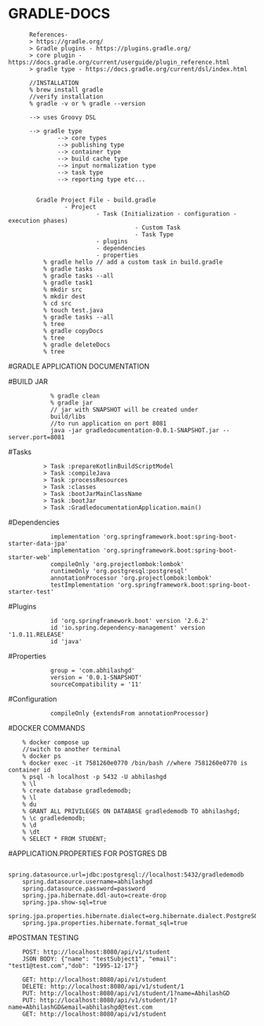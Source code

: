# GRADLE-DOCS

          References-
          > https://gradle.org/
          > Gradle plugins - https://plugins.gradle.org/
          > core plugin - https://docs.gradle.org/current/userguide/plugin_reference.html
          > gradle type - https://docs.gradle.org/current/dsl/index.html

          //INSTALLATION
          % brew install gradle
          //verify installation
          % gradle -v or % gradle --version
          
          --> uses Groovy DSL
           
          --> gradle type
                  --> core types 
                  --> publishing type
                  --> container type
                  --> build cache type
                  --> input normalization type
                  --> task type
                  --> reporting type etc...
                 
                  
            Gradle Project File - build.gradle
                    - Project
                             - Task (Initialization - configuration - execution phases)
                                        - Custom Task
                                        - Task Type
                             - plugins
                             - dependencies
                             - properties
              % gradle hello // add a custom task in build.gradle
              % gradle tasks
              % gradle tasks --all
              % gradle task1
              % mkdir src
              % mkdir dest
              % cd src 
              % touch test.java
              % gradle tasks --all
              % tree
              % gradle copyDocs
              % tree
              % gradle deleteDocs
              % tree

#GRADLE APPLICATION DOCUMENTATION

#BUILD JAR

                % gradle clean
                % gradle jar
                // jar with SNAPSHOT will be created under
                build/libs
                //to run application on port 8081
                java -jar gradledocumentation-0.0.1-SNAPSHOT.jar --server.port=8081

#Tasks

              > Task :prepareKotlinBuildScriptModel
              > Task :compileJava
              > Task :processResources
              > Task :classes
              > Task :bootJarMainClassName
              > Task :bootJar
              > Task :GradledocumentationApplication.main()

#Dependencies

                implementation 'org.springframework.boot:spring-boot-starter-data-jpa'
	            implementation 'org.springframework.boot:spring-boot-starter-web'
	            compileOnly 'org.projectlombok:lombok'
	            runtimeOnly 'org.postgresql:postgresql'
	            annotationProcessor 'org.projectlombok:lombok'
	            testImplementation 'org.springframework.boot:spring-boot-starter-test'

#Plugins

                id 'org.springframework.boot' version '2.6.2'
                id 'io.spring.dependency-management' version '1.0.11.RELEASE'
                id 'java'

#Properties

                group = 'com.abhilashgd'
                version = '0.0.1-SNAPSHOT'
                sourceCompatibility = '11'

#Configuration

                compileOnly {extendsFrom annotationProcessor}

#DOCKER COMMANDS

		% docker compose up
		//switch to another terminal
		% docker ps
		% docker exec -it 7581260e0770 /bin/bash //where 7581260e0770 is container id
		% psql -h localhost -p 5432 -U abhilashgd
		% \l
		% create database gradledemodb;
		% \l
		% du
		% GRANT ALL PRIVILEGES ON DATABASE gradledemodb TO abhilashgd;
		% \c gradledemodb;
		% \d
		% \dt
        % SELECT * FROM STUDENT;

#APPLICATION.PROPERTIES FOR POSTGRES DB

		spring.datasource.url=jdbc:postgresql://localhost:5432/gradledemodb
		spring.datasource.username=abhilashgd
		spring.datasource.password=password
		spring.jpa.hibernate.ddl-auto=create-drop
		spring.jpa.show-sql=true
		spring.jpa.properties.hibernate.dialect=org.hibernate.dialect.PostgreSQLDialect
		spring.jpa.properties.hibernate.format_sql=true
		
#POSTMAN TESTING

        POST: http://localhost:8080/api/v1/student
        JSON BODY: {"name": "testSubject1", "email": "test1@test.com","dob": "1995-12-17"}

        GET: http://localhost:8080/api/v1/student
        DELETE: http://localhost:8080/api/v1/student/1
        PUT: http://localhost:8080/api/v1/student/1?name=AbhilashGD
        PUT: http://localhost:8080/api/v1/student/1?name=AbhilashGD&email=abhilashgd@test.com
        GET: http://localhost:8080/api/v1/student
